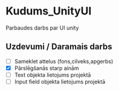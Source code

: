 # Kudums_UnityUI

Parbaudes darbs par UI unity



## Uzdevumi / Daramais darbs

- [ ] Sameklet attelus (fons,cilveks,apgerbs)
- [X] Pārslēgšanās starp ainām
- [ ] Text objekta lietojums projektā
- [ ] Input field objekta lietojums projektā